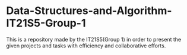 # Data-Structures-and-Algorithm-IT21S5-Group-1
This is a repository made by the IT21S5(Group 1) in order to present the given projects and tasks with efficiency and collaborative efforts.
